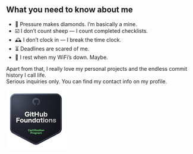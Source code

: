 ## What you need to know about me
- 💎 Pressure makes diamonds. I’m basically a mine.
- ☑️ I don’t count sheep — I count completed checklists.
- 🕰️ I don’t clock in — I break the time clock.
- ⏳ Deadlines are scared of me.
- 🛜 I rest when my WiFi’s down. Maybe.

Apart from that, I really love my personal projects and the endless commit history I call life.<br>
Serious inquiries only. You can find my contact info on my profile.

![GitHub Foundations Certification](github-foundations.png)
